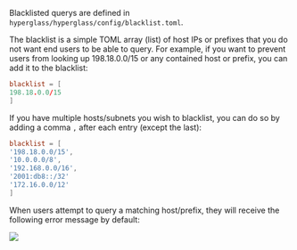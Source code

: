 Blacklisted querys are defined in `hyperglass/hyperglass/config/blacklist.toml`.

The blacklist is a simple TOML array (list) of host IPs or prefixes that you do not want end users to be able to query. For example, if you want to prevent users from looking up 198.18.0.0/15 or any contained host or prefix, you can add it to the blacklist:

```toml
blacklist = [
198.18.0.0/15
]
```

If you have multiple hosts/subnets you wish to blacklist, you can do so by adding a comma `,` after each entry (except the last):

```toml
blacklist = [
'198.18.0.0/15',
'10.0.0.0/8',
'192.168.0.0/16',
'2001:db8::/32'
'172.16.0.0/12'
]
```

When users attempt to query a matching host/prefix, they will receive the following error message by default:

<img src="/blacklist_error.png"></img>
